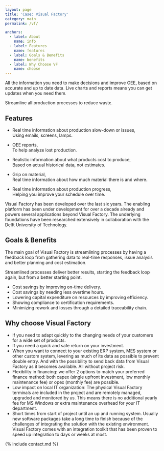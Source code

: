 ```yaml
---
layout: page
title: 'Case: Visual Factory'
category: main
permalink: /vf/

anchors:
  - label: About
    name: info
  - label: Features
    name: features
  - label: Goals & Benefits
    name: benefits
  - label: Why Choose VF
    name: choose
---
```



<a name="info"></a>
All the information you
need to make decisions and improve OEE, based on accurate
and up to date data. Live charts and reports means you can
get updates when you need them.

<p class="intro">
	Streamline all production processes to reduce waste.
</p>


<a name="features"></a>
## Features

- Real time information about production slow-down or issues,
	<br>Using emails, screens, lamps.

- OEE reports,
	<br>To help analyze lost production.
	
- Realistic information about what products cost to produce,
	<br>Based on actual historical data, not estimates.

- Grip on material,
	<br>Real time information about how much material there is and where.
	
- Real time information about production progress,
	<br>Helping you improve your schedule over time.

Visual Factory has been developed over the last six years.
The enabling platform has been under development for over a
decade already and powers several applications beyond Visual
Factory. The underlying foundations have been researched
extensively in collaboration with the Delft University of
Technology.


<a name="benefits"></a>
## Goals & Benefits

The main goal of Visual Factory is streamlining processes
by having a feedback loop from gathering data to real-time responses,
issue analysis and better planning and cost estimation.

Streamlined processes deliver better results, starting the feedback loop again,
but from a better starting point.

- Cost savings by improving on-time delivery.
- Cost savings by needing less overtime hours.
- Lowering capital expenditure on resources by improving efficiency.
- Showing compliance to certification requirements.
- Minimizing rework and losses through a detailed traceability chain.


<a name="choose"></a>
## Why choose Visual Factory

- If you need to adapt quickly to the changing needs of your customers for a wide set of products.
- If you need a quick and safe return on your investment.
- When you want to connect to your existing ERP system, MES system or other custom system, levering as much of its data as possible to prevent double entry. And with the possibility to send back data from Visual Factory as it becomes available. All without project risk.
- Flexibility in financing: we offer 2 options to match your preferred finance method: both capex (single upfront investment, low monthly maintenance fee) or opex (monthly fee) are possible.
- Low impact on local IT organization: The physical Visual Factory terminals are included in the project and are remotely managed, upgraded and monitored by us. This means there is no additional yearly fee for MS Windows or extra maintenance overhead for your IT department.
- Short times from start of project until an up and running system. Usually new software packages take a long time to finish because of the challenges of integrating the solution with the existing environment. Visual Factory comes with an integration toolkit that has been proven to speed up integration to days or weeks at most.



{% include contact.md %}

